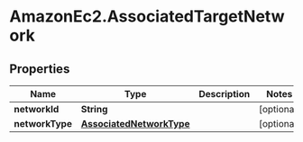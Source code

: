 # AmazonEc2.AssociatedTargetNetwork

## Properties

Name | Type | Description | Notes
------------ | ------------- | ------------- | -------------
**networkId** | **String** |  | [optional] 
**networkType** | [**AssociatedNetworkType**](AssociatedNetworkType.md) |  | [optional] 


